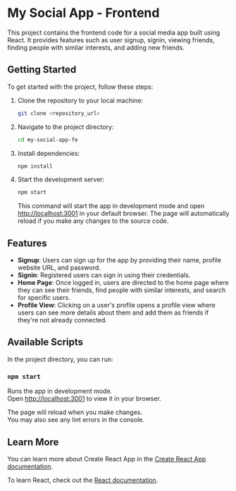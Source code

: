# My Social App - Frontend

This project contains the frontend code for a social media app built using React. It provides features such as user signup, signin, viewing friends, finding people with similar interests, and adding new friends.

## Getting Started

To get started with the project, follow these steps:

1. Clone the repository to your local machine:

   ```bash
   git clone <repository_url>
   ```

2. Navigate to the project directory:

   ```bash
   cd my-social-app-fe
   ```

3. Install dependencies:

   ```bash
   npm install
   ```

4. Start the development server:

   ```bash
   npm start
   ```

   This command will start the app in development mode and open [http://localhost:3001](http://localhost:3001) in your default browser. The page will automatically reload if you make any changes to the source code.

## Features

- **Signup**: Users can sign up for the app by providing their name, profile website URL, and password.
- **Signin**: Registered users can sign in using their credentials.
- **Home Page**: Once logged in, users are directed to the home page where they can see their friends, find people with similar interests, and search for specific users.
- **Profile View**: Clicking on a user's profile opens a profile view where users can see more details about them and add them as friends if they're not already connected.

## Available Scripts

In the project directory, you can run:

### `npm start`

Runs the app in development mode.\
Open [http://localhost:3001](http://localhost:3001) to view it in your browser.

The page will reload when you make changes.\
You may also see any lint errors in the console.


## Learn More

You can learn more about Create React App in the [Create React App documentation](https://facebook.github.io/create-react-app/docs/getting-started).

To learn React, check out the [React documentation](https://reactjs.org/).

